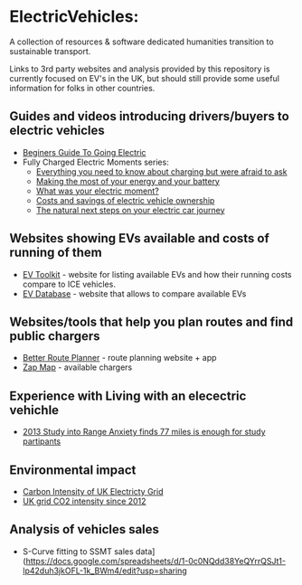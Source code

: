 # ElectricVehicles:
A collection of resources & software dedicated humanities transition to sustainable transport.

Links to 3rd party websites and analysis provided by this repository is currently focused on EV's in the UK, but should still provide some useful information for folks in other countries.

## Guides and videos introducing drivers/buyers to electric vehicles

* [Beginers Guide To Going Electric](https://www.electrifying.com/files/NIgcMz_zbLHAaF79/department-for-transport-ev-guide.pdf)
* Fully Charged Electric Moments series:
    * [Everything you need to know about charging but were afraid to ask](https://www.youtube.com/watch?v=SZ_oZi2DO0Y&list=PLU-GRnq4BD0old1mEjDlxS2uPiQb9GfGO&index=2)
    * [Making the most of your energy and your battery](https://www.youtube.com/watch?v=0CRNNS8d9OM&list=PLU-GRnq4BD0old1mEjDlxS2uPiQb9GfGO&index=3)
    * [What was your electric moment?](https://www.youtube.com/watch?v=ma3yH_DydsY&list=PLU-GRnq4BD0old1mEjDlxS2uPiQb9GfGO&index=4)
    * [Costs and savings of electric vehicle ownership](https://www.youtube.com/watch?v=ydMb85Ok040&list=PLU-GRnq4BD0old1mEjDlxS2uPiQb9GfGO&index=5)
    * [The natural next steps on your electric car journey](https://www.youtube.com/watch?v=PjY5CI1KE_0)

## Websites showing EVs available and costs of running of them

* [EV Toolkit](https://ev-toolkit.co.uk/) - website for listing available EVs and how their running costs compare to ICE vehicles.
* [EV Database](https://ev-database.uk) - website that allows to compare available EVs 

## Websites/tools that help you plan routes and find public chargers

* [Better Route Planner](https://abetterrouteplanner.com/) - route planning website + app
* [Zap Map](https://www.zap-map.com/) - available chargers

## Experience with Living with an elecectric vehichle
* [2013 Study into Range Anxiety finds 77 miles is enough for study partipants](https://insideevs.com/news/319315/german-psychologist-says-range-anxiety-becomes-less-real-after-3-months-of-driving-electric/)

## Environmental impact
* [Carbon Intensity of UK Electricty Grid](https://carbonintensity.org.uk/)
* [UK grid CO2 intensity since 2012](http://www.mygridgb.co.uk/historicaldata/)

## Analysis of vehicles sales
* S-Curve fitting to SSMT sales data](https://docs.google.com/spreadsheets/d/1-0c0NQdd38YeQYrrQSJt1-lp42duh3jkOFL-1k_BWm4/edit?usp=sharing

